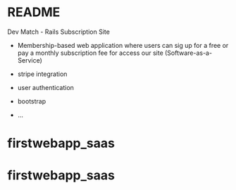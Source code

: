 # README

Dev Match - Rails Subscription Site

- Membership-based web application where users can sig up for a free or pay a monthly 
subscription fee for access our site (Software-as-a-Service)

- stripe integration
- user authentication
- bootstrap


* ...
# firstwebapp_saas
# firstwebapp_saas
